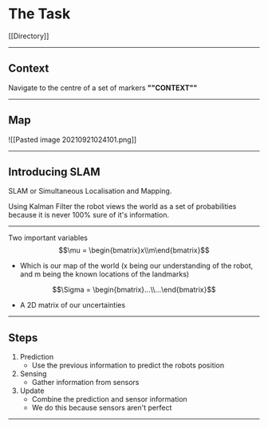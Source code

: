 # The Task

[[Directory]]

---

## Context
Navigate to the centre of a set of markers
**""CONTEXT""**

---

## Map

![[Pasted image 20210921024101.png]]

---

## Introducing SLAM

SLAM or Simultaneous Localisation and Mapping.

Using Kalman Filter the robot views the world as a set of probabilities because it is never 100% sure of it's information.

---

Two important variables
$$\mu = \begin{bmatrix}x\\m\end{bmatrix}$$
 - Which is our map of the world (x being our understanding of the robot, and m being the known locations of the landmarks)

$$\Sigma = \begin{bmatrix}...\\...\end{bmatrix}$$
- A 2D matrix of our uncertainties

---

## Steps

1.  Prediction
	- Use the previous information to predict the robots position
2.  Sensing
	- Gather information from sensors
3.  Update
	- Combine the prediction and sensor information
	- We do this because sensors aren't perfect

---